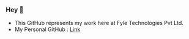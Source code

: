 ### Hey 👋

- This GitHub represents my work here at Fyle Technologies Pvt Ltd.
- My Personal GitHub : <a href = "https://github.com/daxoron">Link</a>

